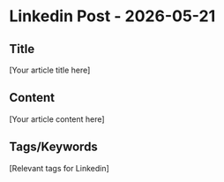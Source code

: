 # Linkedin Post - 2026-05-21

## Title
[Your article title here]

## Content
[Your article content here]

## Tags/Keywords
[Relevant tags for Linkedin]
